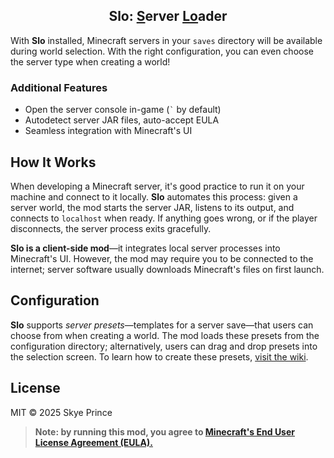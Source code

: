 <div align="center"><h2>Slo: <ins>S</ins>erver <ins>Lo</ins>ader</h2></div>

With **Slo** installed, Minecraft servers in your `saves` directory will be available during world selection. With the right configuration, you can even choose the server type when creating a world!

### Additional Features

- Open the server console in-game (<code>`</code> by default)
- Autodetect server JAR files, auto-accept EULA
- Seamless integration with Minecraft's UI

## How It Works

When developing a Minecraft server, it's good practice to run it on your machine and connect to it locally. **Slo** automates this process: given a server world, the mod starts the server JAR, listens to its output, and connects to `localhost` when ready. If  anything goes wrong, or if the player disconnects, the server process exits gracefully.

**Slo is a client-side mod**—it integrates local server processes into Minecraft's UI. However, the mod may require you to be connected to the internet; server software usually downloads Minecraft's files on first launch.

## Configuration

**Slo** supports *server presets*—templates for a server save—that users can choose from when creating a world. The mod loads these presets from the configuration directory; alternatively, users can drag and drop presets into the selection screen. To learn how to create these presets, [visit the wiki](https://github.com/acikek/slo/wiki).

## License

MIT © 2025 Skye Prince

> **Note: by running this mod, you agree to [Minecraft's End User License Agreement (EULA).](https://www.minecraft.net/en-us/eula)**
